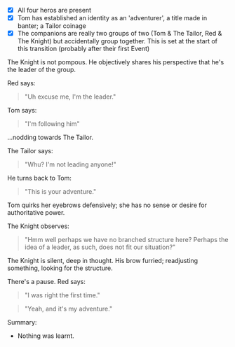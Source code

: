- [x] All four heros are present
- [x] Tom has established an identity as an 'adventurer', a title made in banter; a Tailor coinage
- [x] The companions are really two groups of two (Tom & The Tailor, Red & The Knight) but accidentally group together. This is set at the start of this transition (probably after their first Event)

The Knight is not pompous. He objectively shares his perspective that he's the leader of the group. 

Red says: 
> "Uh excuse me, I'm the leader."

Tom says:
> "I'm following him" 

...nodding towards The Tailor.

The Tailor says: 
> "Whu? I'm not leading anyone!" 

He turns back to Tom:
> "This is your adventure."

Tom quirks her eyebrows defensively; she has no sense or desire for authoritative power.

The  Knight observes: 
> "Hmm well perhaps we have no branched structure here? Perhaps the idea of a leader, as such, does not fit our situation?"

The Knight is silent, deep in thought. His brow furried; readjusting something, looking for the structure.

There's a pause. Red says:

> "I was right the first time."

> "Yeah, and it's my adventure."


Summary:
- Nothing was learnt.
